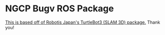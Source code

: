 # NGCP Bugv ROS Package

[This is based off of Robotis Japan's TurtleBot3 (SLAM 3D) package.](https://github.com/ROBOTIS-JAPAN-GIT/turtlebot3_slam_3d) Thank you!
